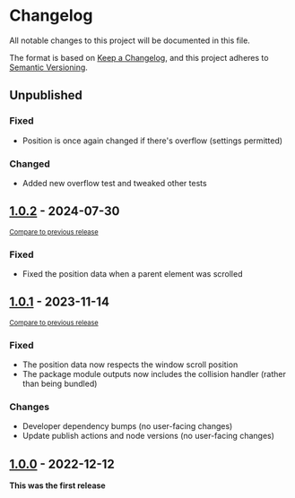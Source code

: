 <!--
Guiding Principles
- Changelogs are for humans, not machines.
- There should be an entry for every single version.
- The same types of changes should be grouped.
- Versions and sections should be linkable.
- The latest version comes first.
- The release date of each version is displayed.
- Mention whether you follow Semantic Versioning.

Types of changes
- Added for new features.
- Changed for changes in existing functionality.
- Deprecated for soon-to-be removed features.
- Removed for now removed features.
- Fixed for any bug fixes.
- Security in case of vulnerabilities.
- Breaking changes for break in new revision
- Other for notable changes that do not
 -->

# Changelog

All notable changes to this project will be documented in this file.

The format is based on [Keep a Changelog](https://keepachangelog.com/en/1.0.0/),
and this project adheres to [Semantic Versioning](https://semver.org/spec/v2.0.0.html).

## Unpublished

### Fixed

-   Position is once again changed if there's overflow (settings permitted)

### Changed

-   Added new overflow test and tweaked other tests

## [1.0.2] - 2024-07-30

<small>[Compare to previous release][comp:1.0.2]</small>

### Fixed

-   Fixed the position data when a parent element was scrolled

## [1.0.1] - 2023-11-14

<small>[Compare to previous release][comp:1.0.1]</small>

### Fixed

-   The position data now respects the window scroll position
-   The package module outputs now includes the collision handler (rather than being bundled)

### Changes

-   Developer dependency bumps (no user-facing changes)
-   Update publish actions and node versions (no user-facing changes)

## [1.0.0] - 2022-12-12

**This was the first release**

[comp:1.0.2]: https://github.com/TopMarksDevelopment/JavaScript.Position/compare/v1.0.1...v1.0.2
[1.0.2]: https://github.com/TopMarksDevelopment/JavaScript.Position/release/tag/v1.0.2
[comp:1.0.1]: https://github.com/TopMarksDevelopment/JavaScript.Position/compare/v1.0.0...v1.0.1
[1.0.1]: https://github.com/TopMarksDevelopment/JavaScript.Position/release/tag/v1.0.1
[1.0.0]: https://github.com/TopMarksDevelopment/JavaScript.Position/release/tag/v1.0.0
